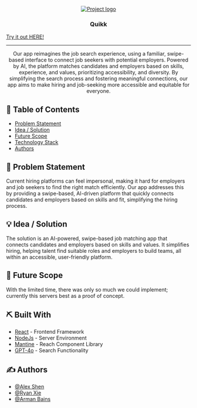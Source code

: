<p align="center">
  <a href="" rel="noopener">
 <img src="https://scontent-sea1-1.xx.fbcdn.net/v/t39.30808-6/462457650_959999656160477_2904357626097737461_n.jpg?_nc_cat=110&ccb=1-7&_nc_sid=75d36f&_nc_ohc=z6tACT7-vtwQ7kNvgEAoOVf&_nc_zt=23&_nc_ht=scontent-sea1-1.xx&_nc_gid=Ajh-ZJ5ZSm1YaEx2aw0Pvif&oh=00_AYAaM1y2hijHNDTKy_d76lsZvTNjxKMUrbZ5PpAeY0Vq-g&oe=6736C93F" alt="Project logo"></a>
</p>
<h3 align="center">Quikk</h3>

[Try it out HERE!](https://quikk.x4132.dev/)

---

<p align="center"> Our app reimagines the job search experience, using a familiar, swipe-based interface to connect job seekers with potential employers. Powered by AI, the platform matches candidates and employers based on skills, experience, and values, prioritizing accessibility, and diversity. By simplifying the search process and fostering meaningful connections, our app aims to make hiring and job-seeking more accessible and equitable for everyone.
    <br> 
</p>

## 📝 Table of Contents

- [Problem Statement](#problem_statement)
- [Idea / Solution](#idea)
- [Future Scope](#future_scope)
- [Technology Stack](#tech_stack)
- [Authors](#authors)

## 🧐 Problem Statement <a name = "problem_statement"></a>

Current hiring platforms can feel impersonal, making it hard for employers and job seekers to find the right match efficiently. Our app addresses this by providing a swipe-based, AI-driven platform that quickly connects candidates and employers based on skills and fit, simplifying the hiring process.

## 💡 Idea / Solution <a name = "idea"></a>

The solution is an AI-powered, swipe-based job matching app that connects candidates and employers based on skills and values. It simplifies hiring, helping talent find suitable roles and employers to build teams, all within an accessible, user-friendly platform.

## 🚀 Future Scope <a name = "future_scope"></a>

With the limited time, there was only so much we could implement; currently this servers best as a proof of concept.

## ⛏️ Built With <a name = "tech_stack"></a>

- [React](https://react.dev/) - Frontend Framework
- [NodeJs](https://nodejs.org/en/) - Server Environment
- [Mantine](https://mantine.dev/) - Reach Component Library
- [GPT-4o](https://openai.com/index/hello-gpt-4o/) - Search Functionality

## ✍️ Authors <a name = "authors"></a>

- [@Alex Shen](https://github.com/x4132)
- [@Ryan Xie](https://github.com/ryanraen)
- [@Arman Bains](https://github.com/penkk)
